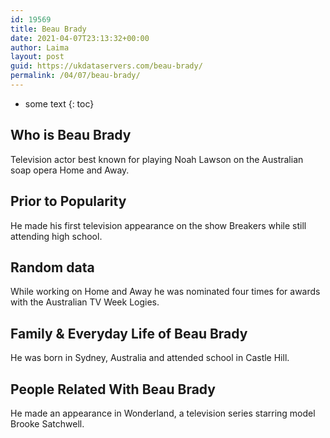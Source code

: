 ```yaml
---
id: 19569
title: Beau Brady
date: 2021-04-07T23:13:32+00:00
author: Laima
layout: post
guid: https://ukdataservers.com/beau-brady/
permalink: /04/07/beau-brady/
---
```


* some text
{: toc}


## Who is Beau Brady
                  
                  
                  
Television actor best known for playing Noah Lawson on the Australian soap opera Home and Away.
                  
              
            
              
            
                
                
                
## Prior to Popularity
                  
                  
                  
He made his first television appearance on the show Breakers while still attending high school.
                  
              
            
              
            
                
                
                
## Random data
                  
                  
                  
While working on Home and Away he was nominated four times for awards with the Australian TV Week Logies.
                  
              
            
              
            
                
                
                
## Family & Everyday Life of Beau Brady
                  
                  
                  
He was born in Sydney, Australia and attended school in Castle Hill.
                  
              
            
              
            
                
                
                
## People Related With Beau Brady
                  
                  
                  
He made an appearance in Wonderland, a television series starring model Brooke Satchwell.
                  
              
            
              
            
                
              
            
              
              
            
            
              
            
          
          
          
